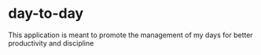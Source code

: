 # day-to-day
This application is meant to promote the management of my days for better productivity and discipline
